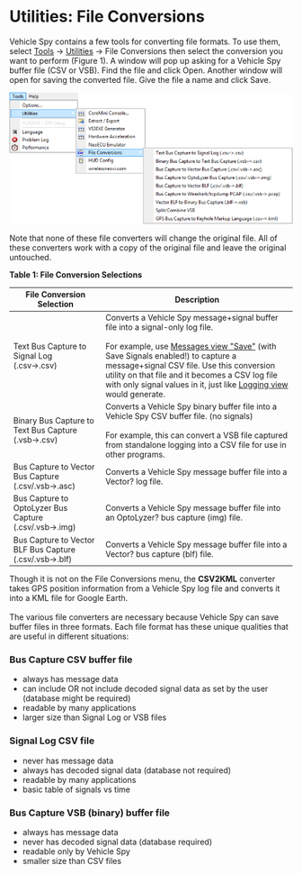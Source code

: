 # Utilities: File Conversions

Vehicle Spy contains a few tools for converting file formats. To use them, select [Tools](../) -> [Utilities](../tools-utilities/) -> File Conversions then select the conversion you want to perform (Figure 1). A window will pop up asking for a Vehicle Spy buffer file (CSV or VSB). Find the file and click Open. Another window will open for saving the converted file. Give the file a name and click Save.

![Figure 1: Data file converters are found on the Tools : Utilities : File Conversions menu.](../../../.gitbook/assets/dataFileConv.gif)

Note that none of these file converters will change the original file. All of these converters work with a copy of the original file and leave the original untouched.

**Table 1: File Conversion Selections**

<table><thead><tr><th width="150">File Conversion Selection</th><th>Description</th></tr></thead><tbody><tr><td>Text Bus Capture to Signal Log<br>(.csv->.csv)</td><td>Converts a Vehicle Spy message+signal buffer file into a signal-only log file.<br><br>For example, use <a href="../../main-menu-spy-networks/messages-view/messages-view-top-toolbar/save-the-buffer.md">Messages view "Save"</a> (with Save Signals enabled!) to capture a message+signal CSV file. Use this conversion utility on that file and it becomes a CSV log file with only signal values in it, just like <a href="../../main-menu-measurement/logging.md">Logging view</a> would generate.</td></tr><tr><td>Binary Bus Capture to Text Bus Capture<br>(.vsb->.csv)</td><td>Converts a Vehicle Spy binary buffer file into a Vehicle Spy CSV buffer file. (no signals)<br><br>For example, this can convert a VSB file captured from standalone logging into a CSV file for use in other programs.</td></tr><tr><td>Bus Capture to Vector Bus Capture<br>(.csv/.vsb->.asc)</td><td>Converts a Vehicle Spy message buffer file into a Vector? log file.</td></tr><tr><td>Bus Capture to OptoLyzer Bus Capture<br>(.csv/.vsb->.img)</td><td>Converts a Vehicle Spy message buffer file into an OptoLyzer? bus capture (img) file.</td></tr><tr><td>Bus Capture to Vector BLF Bus Capture<br>(.csv/.vsb->.blf)</td><td>Converts a Vehicle Spy message buffer file into a Vector? bus capture (blf) file.</td></tr></tbody></table>

Though it is not on the File Conversions menu, the **CSV2KML** converter takes GPS position information from a Vehicle Spy log file and converts it into a KML file for Google Earth.\
\
The various file converters are necessary because Vehicle Spy can save buffer files in three formats. Each file format has these unique qualities that are useful in different situations:

### Bus Capture CSV buffer file

* always has message data
* can include OR not include decoded signal data as set by the user (database might be required)
* readable by many applications
* larger size than Signal Log or VSB files

### Signal Log CSV file

* never has message data
* always has decoded signal data (database not required)
* readable by many applications
* basic table of signals vs time

### Bus Capture VSB (binary) buffer file

* always has message data
* never has decoded signal data (database required)
* readable only by Vehicle Spy
* smaller size than CSV files
